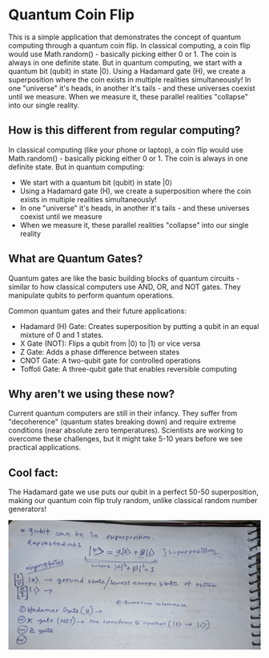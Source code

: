 # Quantum Coin Flip

This is a simple application that demonstrates the concept of quantum computing through a quantum coin flip. In classical computing, a coin flip would use Math.random() - basically picking either 0 or 1. The coin is always in one definite state. But in quantum computing, we start with a quantum bit (qubit) in state |0⟩. Using a Hadamard gate (H), we create a superposition where the coin exists in multiple realities simultaneously! In one "universe" it's heads, in another it's tails - and these universes coexist until we measure. When we measure it, these parallel realities "collapse" into our single reality.

## How is this different from regular computing?

In classical computing (like your phone or laptop), a coin flip would use Math.random() - basically picking either 0 or 1. The coin is always in one definite state. But in quantum computing:
- We start with a quantum bit (qubit) in state |0⟩
- Using a Hadamard gate (H), we create a superposition where the coin exists in multiple realities simultaneously!
- In one "universe" it's heads, in another it's tails - and these universes coexist until we measure
- When we measure it, these parallel realities "collapse" into our single reality

## What are Quantum Gates?

Quantum gates are like the basic building blocks of quantum circuits - similar to how classical computers use AND, OR, and NOT gates. They manipulate qubits to perform quantum operations.

Common quantum gates and their future applications:
- Hadamard (H) Gate: Creates superposition by putting a qubit in an equal mixture of 0 and 1 states.
- X Gate (NOT): Flips a qubit from |0⟩ to |1⟩ or vice versa
- Z Gate: Adds a phase difference between states
- CNOT Gate: A two-qubit gate for controlled operations
- Toffoli Gate: A three-qubit gate that enables reversible computing

## Why aren't we using these now?

Current quantum computers are still in their infancy. They suffer from "decoherence" (quantum states breaking down) and require extreme conditions (near absolute zero temperatures). Scientists are working to overcome these challenges, but it might take 5-10 years before we see practical applications.

## Cool fact:

The Hadamard gate we use puts our qubit in a perfect 50-50 superposition, making our quantum coin flip truly random, unlike classical random number generators!

![Short Note](./public//short-note.jpg)


